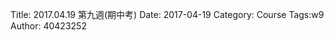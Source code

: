 Title: 2017.04.19 第九週(期中考)
Date: 2017-04-19
Category: Course
Tags:w9
Author: 40423252

<!-- PELICAN_END_SUMMARY -->
